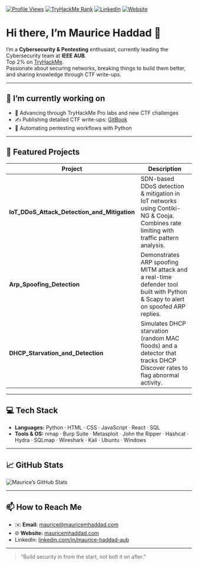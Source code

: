 <!-- Badges -->
[![Profile Views](https://komarev.com/ghpvc/?username=mmh152)]()
[![TryHackMe Rank](https://img.shields.io/badge/tryhackme-Top%202%25-brightgreen)](https://tryhackme.com/p/mauricemhaddad)
[![LinkedIn](https://img.shields.io/badge/LinkedIn-Maurice%20Haddad-blue?logo=linkedin)](https://www.linkedin.com/in/maurice-haddad-aub/)
[![Website](https://img.shields.io/badge/🌐-mauricemhaddad.com-lightgrey)](https://mauricemhaddad.com)

# Hi there, I’m Maurice Haddad 👋

I’m a **Cybersecurity & Pentesting** enthusiast, currently leading the Cybersecurity team at **IEEE AUB**.  
Top 2% on [TryHackMe](https://tryhackme.com/p/mauricemhaddad).  
Passionate about securing networks, breaking things to build them better, and sharing knowledge through CTF write-ups.

---

## 🔭 I’m currently working on
- 🏅 Advancing through TryHackMe Pro labs and new CTF challenges  
- ✍️ Publishing detailed CTF write-ups: [GitBook](https://maurice-5.gitbook.io/ctf-writeups)  
- 🤖 Automating pentesting workflows with Python  

---

## 💼 Featured Projects

| Project | Description |
| --- | --- |
| **IoT_DDoS_Attack_Detection_and_Mitigation** | SDN-based DDoS detection & mitigation in IoT networks using Contiki-NG & Cooja. Combines rate limiting with traffic pattern analysis. |
| **Arp_Spoofing_Detection** | Demonstrates ARP spoofing MITM attack and a real-time defender tool built with Python & Scapy to alert on spoofed ARP replies. |
| **DHCP_Starvation_and_Detection** | Simulates DHCP starvation (random MAC floods) and a detector that tracks DHCP Discover rates to flag abnormal activity. |

---

## 💻 Tech Stack

- **Languages:** Python · HTML · CSS · JavaScript · React · SQL  
- **Tools & OS:** nmap · Burp Suite · Metasploit · John the Ripper · Hashcat · Hydra · SQLmap · Wireshark · Kali · Ubuntu · Windows  

---

## 📈 GitHub Stats

![Maurice’s GitHub Stats](https://github-readme-stats.vercel.app/api?username=mmh152&show_icons=true&theme=radical)

---

## 📫 How to Reach Me

- ✉️ **Email:** [maurice@mauricemhaddad.com](mailto:maurice@mauricemhaddad.com)  
- 🌐 **Website:** [mauricemhaddad.com](https://mauricemhaddad.com)  
- LinkedIn: [linkedin.com/in/maurice-haddad-aub](https://www.linkedin.com/in/maurice-haddad-aub/)  

---

> “Build security in from the start, not bolt it on after.”
